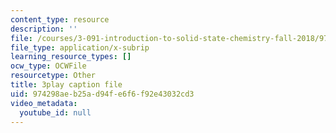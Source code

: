 ```yaml
---
content_type: resource
description: ''
file: /courses/3-091-introduction-to-solid-state-chemistry-fall-2018/974298aeb25ad94fe6f6f92e43032cd3_wFuIzicEWD8.srt
file_type: application/x-subrip
learning_resource_types: []
ocw_type: OCWFile
resourcetype: Other
title: 3play caption file
uid: 974298ae-b25a-d94f-e6f6-f92e43032cd3
video_metadata:
  youtube_id: null
---
```

